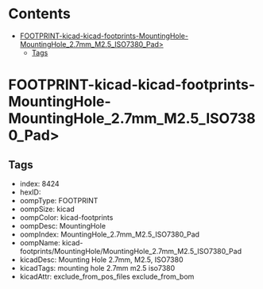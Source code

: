 



Contents
========

* [FOOTPRINT-kicad-kicad-footprints-MountingHole-MountingHole_2.7mm_M2.5_ISO7380_Pad>](#footprint-kicad-kicad-footprints-mountinghole-mountinghole_27mm_m25_iso7380_pad)
	* [Tags](#tags)

# FOOTPRINT-kicad-kicad-footprints-MountingHole-MountingHole_2.7mm_M2.5_ISO7380_Pad>

## Tags

- index: 8424
- hexID: 
- oompType: FOOTPRINT
- oompSize: kicad
- oompColor: kicad-footprints
- oompDesc: MountingHole
- oompIndex: MountingHole_2.7mm_M2.5_ISO7380_Pad
- oompName: kicad-footprints/MountingHole/MountingHole_2.7mm_M2.5_ISO7380_Pad
- kicadDesc: Mounting Hole 2.7mm, M2.5, ISO7380
- kicadTags: mounting hole 2.7mm m2.5 iso7380
- kicadAttr: exclude_from_pos_files exclude_from_bom
